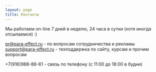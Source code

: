```yaml
---
layout: page
title: Контакты
---
```




Мы работаем on-line 7 дней в неделю, 24 часа в сутки (хотя иногда отсыпаемся) :)

pr@para-effect.ru - по вопросам сотрудничества и рекламы
support@para-effect.ru - техподдержка по сайту, курсам и прочим вопросам


+7(916)988-86-61 - связь по телефону (с 11:00 до 18:00 в будни)
